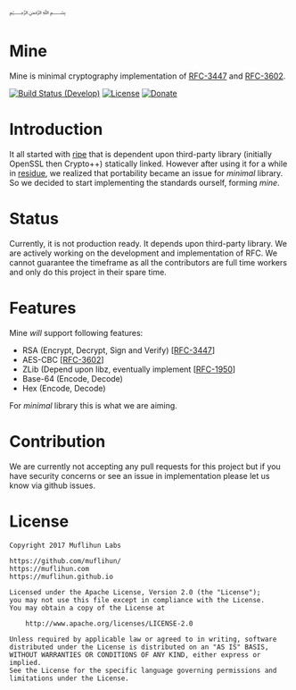 ﷽

# Mine
Mine is minimal cryptography implementation of [RFC-3447](https://tools.ietf.org/html/rfc3447) and [RFC-3602](https://tools.ietf.org/html/rfc3602).

[![Build Status (Develop)](https://img.shields.io/travis/muflihun/mine/develop.svg)](https://travis-ci.org/muflihun/mine)
[![License](https://img.shields.io/badge/license-MIT-blue.svg)](https://github.com/muflihun/mine/blob/master/LICENCE)
[![Donate](https://img.shields.io/badge/Donate-PayPal-green.svg)](https://www.paypal.me/MuflihunDotCom/25)

# Introduction
It all started with [ripe](https://github.com/muflihun/ripe) that is dependent upon third-party library (initially OpenSSL then Crypto++) statically linked. However after using it for a while in [residue](https://github.com/muflihun/residue), we realized that portability became an issue for _minimal_ library. So we decided to start implementing the standards ourself, forming _mine_. 

# Status
Currently, it is not production ready. It depends upon third-party library. We are actively working on the development and implementation of RFC. We cannot guarantee the timeframe as all the contributors are full time workers and only do this project in their spare time.

# Features
Mine _will_ support following features:

 * RSA (Encrypt, Decrypt, Sign and Verify) [[RFC-3447](https://tools.ietf.org/html/rfc3447)]
 * AES-CBC [[RFC-3602](https://tools.ietf.org/html/rfc3602)]
 * ZLib (Depend upon libz, eventually implement [[RFC-1950](https://tools.ietf.org/html/rfc3602)]
 * Base-64 (Encode, Decode)
 * Hex (Encode, Decode)
 
For _minimal_ library this is what we are aiming.

# Contribution
We are currently not accepting any pull requests for this project but if you have security concerns or see an issue in implementation please let us know via github issues.

# License
```
Copyright 2017 Muflihun Labs

https://github.com/muflihun/
https://muflihun.com
https://muflihun.github.io

Licensed under the Apache License, Version 2.0 (the "License");
you may not use this file except in compliance with the License.
You may obtain a copy of the License at

    http://www.apache.org/licenses/LICENSE-2.0

Unless required by applicable law or agreed to in writing, software
distributed under the License is distributed on an "AS IS" BASIS,
WITHOUT WARRANTIES OR CONDITIONS OF ANY KIND, either express or implied.
See the License for the specific language governing permissions and
limitations under the License.
```
